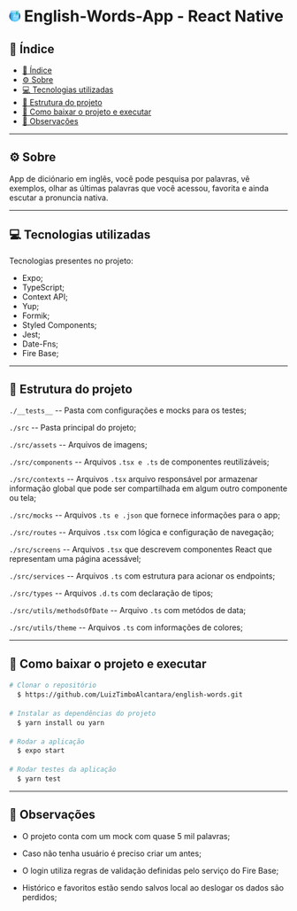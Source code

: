 <h1 align="Left">  
  <Strong><img width=4% height=4% src="./src/assets/dicionario.png" alt="Login"> English-Words-App - React Native</Strong>
 </h1>

## 🔎 Índice

- [🔎 Índice](#-índice)
- [⚙️ Sobre](#-sobre)
- [💻 Tecnologias utilizadas](#-tecnologias-utilizadas)
- [🧱 Estrutura do projeto](#-estrutura-do-projeto)
- [📁 Como baixar o projeto e executar](#-como-baixar-o-projeto-e-executar)
- [🔭 Observações](#-observações)

---

## ⚙️ Sobre

App de diciónario em inglês, você pode pesquisa por palavras, vê exemplos, olhar as últimas palavras que você acessou, favorita e ainda escutar a pronuncia nativa.

---

## 💻 Tecnologias utilizadas

Tecnologias presentes no projeto:

- Expo;
- TypeScript;
- Context API;
- Yup;
- Formik;
- Styled Components;
- Jest;
- Date-Fns;
- Fire Base;

---

## 🧱 Estrutura do projeto

`./__tests__` -- Pasta com configurações e mocks para os testes;

`./src` -- Pasta principal do projeto;

`./src/assets` -- Arquivos de imagens;

`./src/components` -- Arquivos `.tsx e .ts` de componentes reutilizáveis;

`./src/contexts` -- Arquivos `.tsx` arquivo responsável por armazenar informação global que pode ser compartilhada em algum outro componente ou tela;

`./src/mocks` -- Arquivos `.ts e .json` que fornece informações para o app;

`./src/routes` -- Arquivos `.tsx` com lógica e configuração de navegação;

`./src/screens` -- Arquivos `.tsx` que descrevem componentes React que representam uma página acessável;

`./src/services` -- Arquivos `.ts` com estrutura para acionar os endpoints;

`./src/types` -- Arquivos `.d.ts` com declaração de tipos;

`./src/utils/methodsOfDate` -- Arquivo `.ts` com metódos de data;

`./src/utils/theme` -- Arquivos `.ts` com informações de colores;

---

## 📁 Como baixar o projeto e executar

```bash
# Clonar o repositório
  $ https://github.com/LuizTimboAlcantara/english-words.git

# Instalar as dependências do projeto
  $ yarn install ou yarn

# Rodar a aplicação
  $ expo start

# Rodar testes da aplicação
  $ yarn test

```

---

## 🔭 Observações

- O projeto conta com um mock com quase 5 mil palavras;

- Caso não tenha usuário é preciso criar um antes;

- O login utiliza regras de validação definidas pelo serviço do Fire Base;

- Histórico e favoritos estão sendo salvos local ao deslogar os dados são perdidos;
